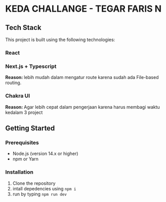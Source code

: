# KEDA CHALLANGE - TEGAR FARIS N

## Tech Stack

This project is built using the following technologies:

### React

### Next.js + Typescript

<strong>Reason: </strong> lebih mudah dalam mengatur route karena sudah ada File-based routing.

### Chakra UI

<strong>Reason: </strong> Agar lebih cepat dalam pengerjaan karena harus membagi waktu kedalam 3 project

## Getting Started

### Prerequisites

- Node.js (version 14.x or higher)
- npm or Yarn

### Installation

1. Clone the repository
2. intall depedencies using `npm i`
3. run by typing `npm run dev`
